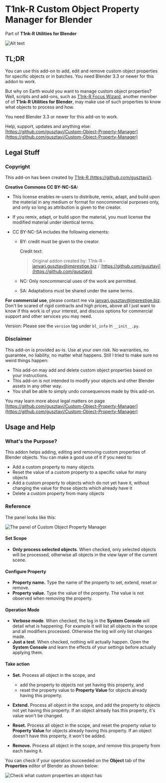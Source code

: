 # T1nk-R Custom Object Property Manager for Blender

Part of **T1nk-R Utilities for Blender**

![Alt text](art/repo-card--Custom-Object-Property-Manager.png)

## TL;DR

You can use this add-on to add, edit and remove custom object properties for specific objects or in batches. You need Blender 3.3 or newer for this addon to work.

But why on Earth would you want to manage custom object properties? Well, scripts and add-ons, such as [T1nk-R Focus Wizard](https://github.com/gusztavj/Focus-Wizard), another member of of **T1nk-R Utilities for Blender**, may make use of such properties to know what objects to process and how.

You need Blender 3.3 or newer for this add-on to work.

Help, support, updates and anything else: [https://github.com/gusztavj/Custom-Object-Property-Manager](https://github.com/gusztavj/Custom-Object-Property-Manager)

## Legal Stuff

### Copyright

This add-on has been created by [T1nk-R (https://github.com/gusztavj/)]((https://github.com/gusztavj/)).

**Creative Commons CC BY-NC-SA:**

* This license enables re-users to distribute, remix, adapt, and build upon the material in any medium or format for noncommercial purposes only, and only so long as attribution is given to the creator.
* If you remix, adapt, or build upon the material, you must license the modified material under identical terms.

* CC BY-NC-SA includes the following elements:

  * BY: credit must be given to the creator.

    Credit text:
    > Original addon created by: T1nk-R - [janvari.gusztav@imprestige.biz](mailto:janvari.gusztav@imprestige.biz) / [https://github.com/gusztavj](https://github.com/gusztavj)

  * NC: Only noncommercial uses of the work are permitted.
  * SA: Adaptations must be shared under the same terms.

**For commercial use**, please contact me via [janvari.gusztav@imprestige.biz](mailto:janvari.gusztav@imprestige.biz). Don't be scared of rigid contracts and high prices, above all I just want to know if this work is of your interest, and discuss options for commercial support and other services you may need.

Version: Please see the `version` tag under `bl_info` in `__init__.py`.

### Disclaimer

This add-on is provided as-is. Use at your own risk. No warranties, no guarantee, no liability, no matter what happens. Still I tried to make sure no weird things happen:

* This add-on may add and delete custom object properties based on your instructions.
* This add-on is not intended to modify your objects and other Blender assets in any other way.
* You shall be able to simply undo consequences made by this add-on.

You may learn more about legal matters on page [https://github.com/gusztavj/Custom-Object-Property-Manager](https://github.com/gusztavj/Custom-Object-Property-Manager)

## Usage and Help

### What's the Purpose?

This addon helps adding, editing and removing custom properties of Blender objects. You can make a good use of it if you need to:

* Add a custom property to many objects
* Reset the value of a custom property to a specific value for many objects
* Add a custom property to objects which do not yet have it, without changing the value for those objects which already have it
* Delete a custom property from many objects

### Reference

The panel looks like this:

![The panel of Custom Object Property Manager](art/panel.png)

#### Set Scope

* **Only process selected objects**. When checked, only selected objects will be processed, otherwise all objects in the view layer of the current scene.

#### Configure Property

* **Property name.** Type the name of the property to set, extend, reset or remove.
* **Property value.** Type the value of the property. The value is not observed when removing the property.

#### Operation Mode

* **Verbose mode**. When checked, the log in the **System Console** will detail what is happening. For example it will list all objects in the scope and all modifiers processed. Otherwise the log will only list changes made.
* **Just a test**. When checked, nothing will actually happen. Open the **System Console** and learn the effects of your settings before actually applying them.

#### Take action

* **Set.** Process all object in the scope, and
  * add the property to objects not yet having this property, and
  * reset the property value to **Property Value** for objects already having this property.

* **Extend.** Process all object in the scope, and add the property to objects not yet having this property. If an object already has this property, it's value won't be changed.

* **Reset.** Process all object in the scope, and reset the property value to **Property Value** for objects already having this property. If an object doesn't have this property, it won't be added.

* **Remove.** Process all object in the scope, and remove this property from each having it.

You can check if your operation succeeded on the **Object** tab of the **Properties** editor of Blender as shown below:

![Check what custom properties an object has](art/view.png)
